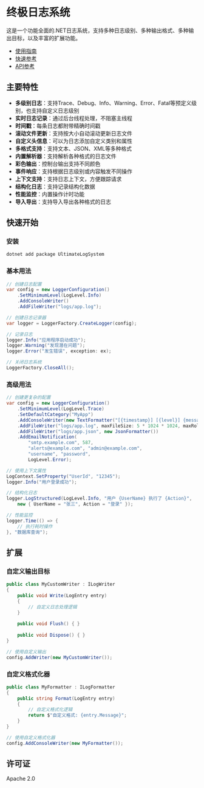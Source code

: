# 终极日志系统

这是一个功能全面的.NET日志系统，支持多种日志级别、多种输出格式、多种输出目标，以及丰富的扩展功能。

- [使用指南](使用指南.md)
- [快速参考](快速参考.md)
- [API参考](API_Reference.md)

## 主要特性

- **多级别日志**：支持Trace、Debug、Info、Warning、Error、Fatal等预定义级别，也支持自定义日志级别
- **实时日志记录**：通过后台线程处理，不阻塞主线程
- **时间戳**：每条日志都附带精确时间戳
- **滚动文件更新**：支持按大小自动滚动更新日志文件
- **自定义头信息**：可以为日志添加自定义类别和属性
- **多格式支持**：支持文本、JSON、XML等多种格式
- **内置解析器**：支持解析各种格式的日志文件
- **彩色输出**：控制台输出支持不同颜色
- **事件响应**：支持根据日志级别或内容触发不同操作
- **上下文支持**：支持日志上下文，方便跟踪请求
- **结构化日志**：支持记录结构化数据
- **性能监控**：内置操作计时功能
- **导入导出**：支持导入导出各种格式的日志

## 快速开始

### 安装

```bash
dotnet add package UltimateLogSystem
```

### 基本用法

```csharp
// 创建日志配置
var config = new LoggerConfiguration()
    .SetMinimumLevel(LogLevel.Info)
    .AddConsoleWriter()
    .AddFileWriter("logs/app.log");

// 创建日志记录器
var logger = LoggerFactory.CreateLogger(config);

// 记录日志
logger.Info("应用程序启动成功");
logger.Warning("发现潜在问题");
logger.Error("发生错误", exception: ex);

// 关闭日志系统
LoggerFactory.CloseAll();
```

### 高级用法

```csharp
// 创建更复杂的配置
var config = new LoggerConfiguration()
    .SetMinimumLevel(LogLevel.Trace)
    .SetDefaultCategory("MyApp")
    .AddConsoleWriter(new TextFormatter("[{timestamp}] [{level}] {message}"))
    .AddFileWriter("logs/app.log", maxFileSize: 5 * 1024 * 1024, maxRollingFiles: 10)
    .AddFileWriter("logs/app.json", new JsonFormatter())
    .AddEmailNotification(
        "smtp.example.com", 587,
        "alerts@example.com", "admin@example.com",
        "username", "password",
        LogLevel.Error);

// 使用上下文属性
LogContext.SetProperty("UserId", "12345");
logger.Info("用户登录成功");

// 结构化日志
logger.LogStructured(LogLevel.Info, "用户 {UserName} 执行了 {Action}", 
    new { UserName = "张三", Action = "登录" });

// 性能监控
logger.Time(() => {
    // 执行耗时操作
}, "数据库查询");
```

## 扩展

### 自定义输出目标

```csharp
public class MyCustomWriter : ILogWriter
{
    public void Write(LogEntry entry)
    {
        // 自定义日志处理逻辑
    }
    
    public void Flush() { }
    
    public void Dispose() { }
}

// 使用自定义输出
config.AddWriter(new MyCustomWriter());
```

### 自定义格式化器

```csharp
public class MyFormatter : ILogFormatter
{
    public string Format(LogEntry entry)
    {
        // 自定义格式化逻辑
        return $"自定义格式: {entry.Message}";
    }
}

// 使用自定义格式化器
config.AddConsoleWriter(new MyFormatter());
```

## 许可证

Apache 2.0 